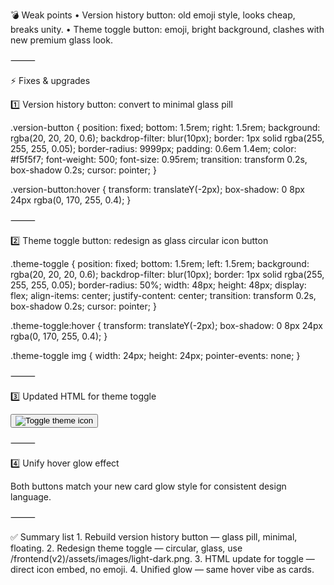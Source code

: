 💣 Weak points
	•	Version history button: old emoji style, looks cheap, breaks unity.
	•	Theme toggle button: emoji, bright background, clashes with new premium glass look.

⸻

⚡ Fixes & upgrades

1️⃣ Version history button: convert to minimal glass pill

.version-button {
  position: fixed;
  bottom: 1.5rem;
  right: 1.5rem;
  background: rgba(20, 20, 20, 0.6);
  backdrop-filter: blur(10px);
  border: 1px solid rgba(255, 255, 255, 0.05);
  border-radius: 9999px;
  padding: 0.6em 1.4em;
  color: #f5f5f7;
  font-weight: 500;
  font-size: 0.95rem;
  transition: transform 0.2s, box-shadow 0.2s;
  cursor: pointer;
}

.version-button:hover {
  transform: translateY(-2px);
  box-shadow: 0 8px 24px rgba(0, 170, 255, 0.4);
}


⸻

2️⃣ Theme toggle button: redesign as glass circular icon button

.theme-toggle {
  position: fixed;
  bottom: 1.5rem;
  left: 1.5rem;
  background: rgba(20, 20, 20, 0.6);
  backdrop-filter: blur(10px);
  border: 1px solid rgba(255, 255, 255, 0.05);
  border-radius: 50%;
  width: 48px;
  height: 48px;
  display: flex;
  align-items: center;
  justify-content: center;
  transition: transform 0.2s, box-shadow 0.2s;
  cursor: pointer;
}

.theme-toggle:hover {
  transform: translateY(-2px);
  box-shadow: 0 8px 24px rgba(0, 170, 255, 0.4);
}

.theme-toggle img {
  width: 24px;
  height: 24px;
  pointer-events: none;
}


⸻

3️⃣ Updated HTML for theme toggle

<button class="theme-toggle" aria-label="Toggle theme">
  <img src="./assets/images/light-dark.png" alt="Toggle theme icon">
</button>


⸻

4️⃣ Unify hover glow effect

Both buttons match your new card glow style for consistent design language.

⸻

✅ Summary list
	1.	Rebuild version history button — glass pill, minimal, floating.
	2.	Redesign theme toggle — circular, glass, use /frontend(v2)/assets/images/light-dark.png.
	3.	HTML update for toggle — direct icon embed, no emoji.
	4.	Unified glow — same hover vibe as cards.

